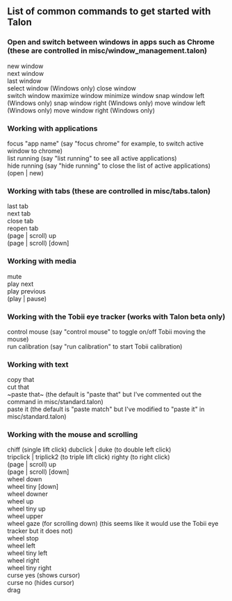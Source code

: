 ## List of common commands to get started with Talon  

### Open and switch between windows in apps such as Chrome (these are controlled in misc/window_management.talon)  

new window  
next window   
last window  
select window (Windows only)
close window   
switch window
maximize window
minimize window
snap window left (Windows only)
snap window right (Windows only)
move window left (Windows only)
move window right (Windows only)

### Working with applications  
focus "app name"     (say "focus chrome" for example, to switch active window to chrome)  
list running    (say "list running" to see all active applications)  
hide running    (say "hide running" to close the list of active applications)  
(open | new)  

### Working with tabs (these are controlled in misc/tabs.talon)  
last tab  
next tab  
close tab   
reopen tab  
(page | scroll) up  
(page | scroll) [down]   

### Working with media  
mute  
play next   
play previous   
(play | pause)  

### Working with the Tobii eye tracker (works with Talon beta only)  
control mouse (say "control mouse" to toggle on/off Tobii moving the mouse)  
run calibration (say "run calibration" to start Tobii calibration)  

### Working with text  
copy that  
cut that  
~paste that~ (the default is "paste that" but I've commented out the command in misc/standard.talon)  
paste it (the default is "paste match" but I've modified to "paste it" in misc/standard.talon)  

### Working with the mouse and scrolling 
chiff (single lift click)
dubclick | duke (to double left click)  
tripclick | triplick2 (to triple lift click)
righty (to right click)  
(page | scroll) up  
(page | scroll) [down]   
wheel down  
wheel tiny [down]  
wheel downer  
wheel up  
wheel tiny up   
wheel upper  
wheel gaze (for scrolling down) (this seems like it would use the Tobii eye tracker but it does not)  
wheel stop  
wheel left  
wheel tiny left   
wheel right  
wheel tiny right  
curse yes (shows cursor)  
curse no (hides cursor)  
drag  